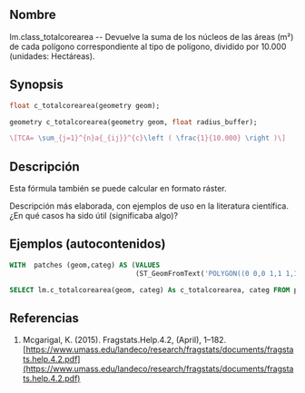 ## Nombre
lm.class_totalcorearea --  Devuelve la suma de los núcleos de las áreas (m²) de cada polígono correspondiente al tipo de polígono, dividido por 10.000 (unidades: Hectáreas).

## Synopsis

```sql
float c_totalcorearea(geometry geom);

geometry c_totalcorearea(geometry geom, float radius_buffer);
```

```tex
\[TCA= \sum_{j=1}^{n}a{_{ij}}^{c}\left ( \frac{1}{10.000} \right )\]
```

## Descripción

Esta fórmula también se puede calcular en formato ráster.

Descripción más elaborada, con ejemplos de uso en la literatura científica. ¿En qué casos ha sido útil (significaba algo)?


## Ejemplos (autocontenidos)


```sql
WITH  patches (geom,categ) AS (VALUES
                               (ST_GeomFromText('POLYGON((0 0,0 1,1 1,1 0,0 0))',25830),'Urbano'))

SELECT lm.c_totalcorearea(geom, categ) As c_totalcorearea, categ FROM patches;
```

## Referencias

1. Mcgarigal, K. (2015). Fragstats.Help.4.2, (April), 1–182. [https://www.umass.edu/landeco/research/fragstats/documents/fragstats.help.4.2.pdf](https://www.umass.edu/landeco/research/fragstats/documents/fragstats.help.4.2.pdf)
